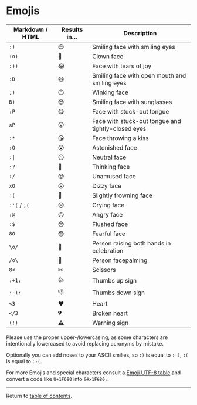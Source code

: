 Emojis
======

| Markdown / HTML | Results in… | Description |
| ------------ | --------- | ---------------- |
| `:)`         | &#x1F60A; | Smiling face with smiling eyes |
| `:o)`        | &#x1F921; | Clown face       |
| `:))`        | &#x1F602; | Face with tears of joy |
| `:D`         | &#x1F604; | Smiling face with open mouth and smiling eyes |
| `;)`         | &#x1F609; | Winking face     |
| `B)`         | &#x1F60E; | Smiling face with sunglasses |
| `:P`         | &#x1F60B; | Face with stuck-out tongue |
| `xP`         | &#x1F61D; | Face with stuck-out tongue and tightly-closed eyes |
| `:*`         | &#x1F618; | Face throwing a kiss |
| `:O`         | &#x1F632; | Astonished face  |
| `:\|`        | &#x1F610; | Neutral face     |
| `:?`         | &#x1F914; | Thinking face    |
| `:/`         | &#x1F612; | Unamused face    |
| `xO`         | &#x1F635; | Dizzy face       |
| `:(`         | &#x1F641; | Slightly frowning face |
| `:'(` / `;(` | &#x1F622; | Crying face  |
| `:@`         | &#x1F620; | Angry face       |
| `:$`         | &#x1F633; | Flushed face     |
| `8O`         | &#x1F628; | Fearful face     |
| `\o/`        | &#x1F64C; | Person raising both hands in celebration |
| `/o\`        | &#x1F926; | Person facepalming |
| `8<`         | &#x2702;  | Scissors         |
| `:+1:`       | &#x1F44D; | Thumbs up sign   |
| `:-1:`       | &#x1F44E; | Thumbs down sign |
| `<3`         | &#x2764;  | Heart            |
| `</3`        | &#x1F494; | Broken heart     |
| `(!)`        | &#x26A0;  | Warning sign     |

Please use the proper upper-/lowercasing, as some characters are intentionally lowercased to avoid replacing acronyms by mistake.

Optionally you can add noses to your ASCII smilies, so `:)` is equal to `:-)`, `:(` is equal to `:-(`.

For more Emojis and special characters consult a [Emoji UTF-8 table](http://apps.timwhitlock.info/emoji/tables/unicode) and convert a code like `U+1F680` into `&#x1F680;`.

---

Return to [table of contents](README.md).
